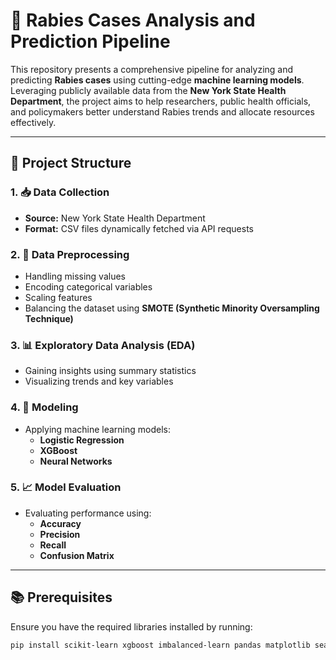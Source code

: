 # 🦠 **Rabies Cases Analysis and Prediction Pipeline**  

This repository presents a comprehensive pipeline for analyzing and predicting **Rabies cases** using cutting-edge **machine learning models**. Leveraging publicly available data from the **New York State Health Department**, the project aims to help researchers, public health officials, and policymakers better understand Rabies trends and allocate resources effectively.

---

## 🚀 **Project Structure**  

### 1. 📥 **Data Collection**  
- **Source:** New York State Health Department  
- **Format:** CSV files dynamically fetched via API requests

### 2. 🔧 **Data Preprocessing**  
- Handling missing values  
- Encoding categorical variables  
- Scaling features  
- Balancing the dataset using **SMOTE (Synthetic Minority Oversampling Technique)**  

### 3. 📊 **Exploratory Data Analysis (EDA)**  
- Gaining insights using summary statistics  
- Visualizing trends and key variables  

### 4. 🤖 **Modeling**  
- Applying machine learning models:
  - **Logistic Regression**
  - **XGBoost**
  - **Neural Networks**  

### 5. 📈 **Model Evaluation**  
- Evaluating performance using:  
  - **Accuracy**  
  - **Precision**  
  - **Recall**  
  - **Confusion Matrix**  

---

## 📚 **Prerequisites**  
Ensure you have the required libraries installed by running:  

```bash
pip install scikit-learn xgboost imbalanced-learn pandas matplotlib seaborn torch keras
